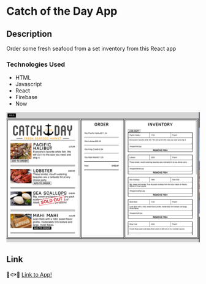 # Catch of the Day App

## Description

Order some fresh seafood from a set inventory from this React app

### Technologies Used

- HTML
- Javascript
- React
- Firebase
- Now

![App ScreenShot](public/images/cothd.png)

## Link

🐙🐟🐠
[Link to App!](https://react-restaurant.d88naimi.vercel.app/)
